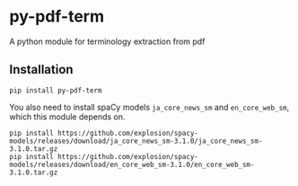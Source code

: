 # py-pdf-term

A python module for terminology extraction from pdf

## Installation

```
pip install py-pdf-term
```

You also need to install spaCy models `ja_core_news_sm` and `en_core_web_sm`, which this module depends on.

```
pip install https://github.com/explosion/spacy-models/releases/download/ja_core_news_sm-3.1.0/ja_core_news_sm-3.1.0.tar.gz
pip install https://github.com/explosion/spacy-models/releases/download/en_core_web_sm-3.1.0/en_core_web_sm-3.1.0.tar.gz
```
